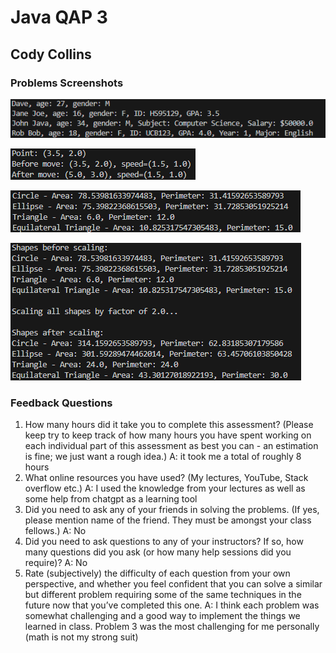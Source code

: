 # Java QAP 3
## Cody Collins

### Problems Screenshots

![problem 1 screenshot](Images/problem1.png)

![problem 2 screenshot](Images/problem2.png)

![problem 3 screenshot](Images/problem3.png)

![problem 4 screenshot](Images/problem4.png)

### Feedback Questions
1. How many hours did it take you to complete this assessment? (Please keep try to keep track of how many hours you have spent working on each individual part of this assessment as best you can - an estimation is fine; we just want a rough idea.)
  A: it took me a total of roughly 8 hours
2. What online resources you have used? (My lectures, YouTube, Stack overflow etc.)
  A: I used the knowledge from your lectures as well as some help from chatgpt as a learning tool
3. Did you need to ask any of your friends in solving the problems. (If yes, please mention name of the friend. They must be amongst your class fellows.)
  A: No
4. Did you need to ask questions to any of your instructors? If so, how many questions did you ask (or how many help sessions did you require)?
  A: No
5. Rate (subjectively) the difficulty of each question from your own perspective, and whether you feel confident that you can solve a similar but different problem requiring some of the same techniques in the future now that you’ve completed this one.
  A: I think each problem was somewhat challenging and a good way to implement the things we learned in class. Problem 3 was the most challenging for me personally (math is not my strong suit) 
